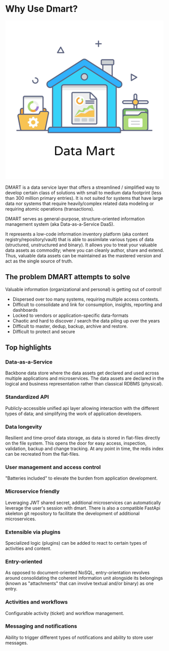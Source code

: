 # Why Use Dmart?

<img src="./docs/data-mart.jpg" width="500">


DMART is a data service layer that offers a streamlined / simplified way to develop certain class of solutions with small to medium data footprint (less than 300 million primary entries). It is not suited for systems that have large data nor systems that require heavily/complex related data modeling or requiring atomic operations (transactions).

DMART serves as general-purpose, structure-oriented information management system (aka Data-as-a-Service DaaS).

It represents a low-code information inventory platform (aka content registry/repository/vault) that is able to assimilate various types of data (structured, unstructured and binary). It allows you to treat your valuable data assets as commodity; where you can cleanly author, share and extend. Thus, valuable data assets can be maintained as the mastered version and act as the single source of truth. 

## The problem DMART attempts to solve

Valuable information (organizational and personal) is getting out of control!

- Dispersed over too many systems, requiring multiple access contexts.
- Difficult to consolidate and link for consumption, insights, reporting and dashboards
- Locked to vendors or application-specific data-formats
- Chaotic and hard to discover / search the data piling up over the years
- Difficult to master, dedup, backup, archive and restore.
- Difficult to protect and secure

## Top highlights

### Data-as-a-Service 
Backbone data store where the data assets get declared and used across multiple applications and microservices. The data assets are declared in the logical and business representation rather than classical RDBMS (physical).

### Standardized API
Publicly-accessible unified api layer allowing interaction with the different types of data; and simplifying the work of application developers.

### Data longevity
Resilient and time-proof data storage, as data is stored in flat-files directly on the file system. This opens the door for easy access, inspection, validation, backup and change tracking. At any point in time, the redis index can be recreated from the flat-files.

### User management and access control
"Batteries included" to elevate the burden from application development. 

### Microservice friendly
Leveraging JWT shared secret, additional microservices can automatically leverage the user's session with dmart. There is also a compatible FastApi skeleton git repository to facilitate the development of additional microservices.

### Extensible via plugins 
Specialized logic (plugins) can be added to react to certain types of activities and content.

### Entry-oriented 
As opposed to document-oriented NoSQL, entry-orientation revolves around consolidating the coherent information unit alongside its belongings (known as "attachments" that can involve textual and/or binary) as one entry. 

### Activities and workflows 
Configurable activity (ticket) and workflow management. 

### Messaging and notifications 
Ability to trigger different types of notifications and ability to store user messages.
